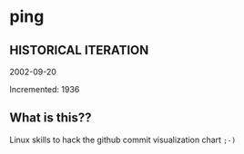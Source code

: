 # ping

## HISTORICAL ITERATION
2002-09-20

Incremented: 1936

## What is this?? 
Linux skills to hack the github commit visualization chart `;-)`
